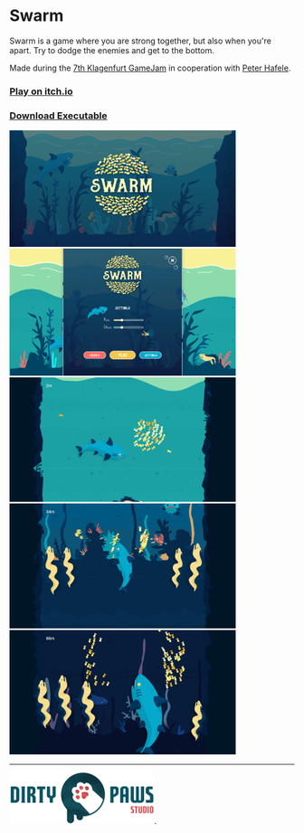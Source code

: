 # Swarm

Swarm is a game where you are strong together, but also when you're apart. Try to dodge the enemies and get to the bottom.

Made during the [7th Klagenfurt GameJam](https://www.itec.aau.at/gamejam/) in cooperation with [Peter Hafele](https://noermel.itch.io/swarm).

### [Play on itch.io](https://noermel.itch.io/swarm)

### [Download Executable](./Releases)


<img width="400" alt="Logo" src="Images/Logo.png"/> <img width="400" alt="Screenshot 1" src="Images/1.png"/>
<img width="400" alt="Screenshot 3" src="Images/3.png"/> <img width="400" alt="Screenshot 4" src="Images/4.png"/>
<img width="400" alt="Screenshot 5" src="Images/5.png"/> 


---

[<img width="256" src="./Images/Dirty%20Paws%20Studio-Full-2048.png">](https://dirtypaws.studio).